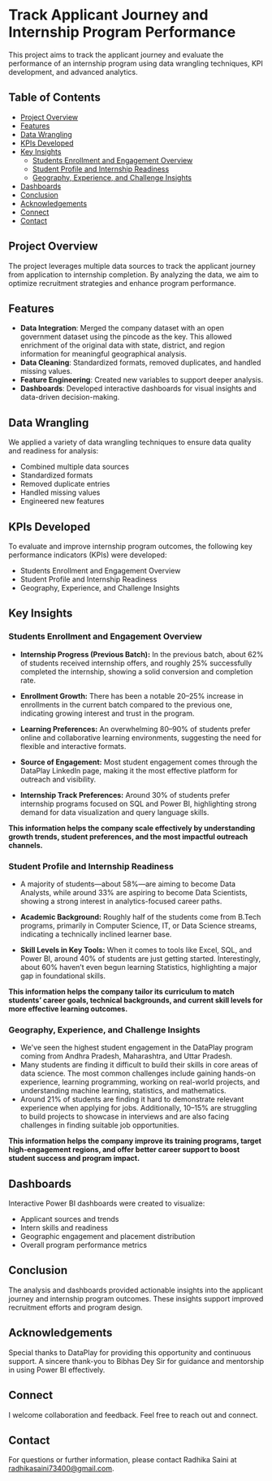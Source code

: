 # Track Applicant Journey and Internship Program Performance

This project aims to track the applicant journey and evaluate the performance of an internship program using data wrangling techniques, KPI development, and advanced analytics.

## Table of Contents

- [Project Overview](#project-overview)
- [Features](#features)
- [Data Wrangling](#data-wrangling)
- [KPIs Developed](#kpis-developed)
- [Key Insights](#key-insights)
  - [Students Enrollment and Engagement Overview](#students-enrollment-and-engagement-overview)
  - [Student Profile and Internship Readiness](#student-profile-and-internship-readiness)
  - [Geography, Experience, and Challenge Insights](#geography-experience-and-challenge-insights)
- [Dashboards](#dashboards)
- [Conclusion](#conclusion)
- [Acknowledgements](#acknowledgements)
- [Connect](#connect)
- [Contact](#contact)

## Project Overview

The project leverages multiple data sources to track the applicant journey from application to internship completion. By analyzing the data, we aim to optimize recruitment strategies and enhance program performance.

## Features

- **Data Integration**: Merged the company dataset with an open government dataset using the pincode as the key. This allowed enrichment of the original data with state, district, and region information for meaningful geographical analysis.
- **Data Cleaning**: Standardized formats, removed duplicates, and handled missing values.
- **Feature Engineering**: Created new variables to support deeper analysis.
- **Dashboards**: Developed interactive dashboards for visual insights and data-driven decision-making.

## Data Wrangling

We applied a variety of data wrangling techniques to ensure data quality and readiness for analysis:

- Combined multiple data sources
- Standardized formats
- Removed duplicate entries
- Handled missing values
- Engineered new features

## KPIs Developed

To evaluate and improve internship program outcomes, the following key performance indicators (KPIs) were developed:

- Students Enrollment and Engagement Overview
- Student Profile and Internship Readiness 
- Geography, Experience, and Challenge Insights

## Key Insights

### Students Enrollment and Engagement Overview

- **Internship Progress (Previous Batch):**
In the previous batch, about 62% of students received internship offers, and roughly 25% successfully completed the internship, showing a solid conversion and completion rate.

- **Enrollment Growth:**
There has been a notable 20–25% increase in enrollments in the current batch compared to the previous one, indicating growing interest and trust in the program.

- **Learning Preferences:**
An overwhelming 80–90% of students prefer online and collaborative learning environments, suggesting the need for flexible and interactive formats.

- **Source of Engagement:**
Most student engagement comes through the DataPlay LinkedIn page, making it the most effective platform for outreach and visibility.

- **Internship Track Preferences:**
Around 30% of students prefer internship programs focused on SQL and Power BI, highlighting strong demand for data visualization and query language skills.


**This information helps the company scale effectively by understanding growth trends, student preferences, and the most impactful outreach channels.**



### Student Profile and Internship Readiness

- A majority of students—about 58%—are aiming to become Data Analysts, while around 33% are aspiring to become Data Scientists, showing a strong interest in analytics-focused career paths.
- **Academic Background:** Roughly half of the students come from B.Tech programs, primarily in Computer Science, IT, or Data Science streams, indicating a technically inclined learner base.

- **Skill Levels in Key Tools:** When it comes to tools like Excel, SQL, and Power BI, around 40% of students are just getting started. Interestingly, about 60% haven’t even begun learning Statistics, highlighting a major gap in foundational skills.

**This information helps the company tailor its curriculum to match students’ career goals, technical backgrounds, and current skill levels for more effective learning outcomes.**

### Geography, Experience, and Challenge Insights

- We've seen the highest student engagement in the DataPlay program coming from Andhra Pradesh, Maharashtra, and Uttar Pradesh.
- Many students are finding it difficult to build their skills in core areas of data science. The most common challenges include gaining hands-on experience, learning programming, working on real-world projects, and understanding machine 
  learning, statistics, and mathematics.
- Around 21% of students are finding it hard to demonstrate relevant experience when applying for jobs. Additionally, 10–15% are struggling to build projects to showcase in interviews and are also facing challenges in finding suitable job opportunities.

**This information helps the company improve its training programs, target high-engagement regions, and offer better career support to boost student success and program impact.**

## Dashboards

Interactive Power BI dashboards were created to visualize:

- Applicant sources and trends
- Intern skills and readiness
- Geographic engagement and placement distribution
- Overall program performance metrics

## Conclusion

The analysis and dashboards provided actionable insights into the applicant journey and internship program outcomes. These insights support improved recruitment efforts and program design.

## Acknowledgements

Special thanks to DataPlay for providing this opportunity and continuous support. A sincere thank-you to Bibhas Dey Sir for guidance and mentorship in using Power BI effectively.

## Connect

I welcome collaboration and feedback. Feel free to reach out and connect.

## Contact

For questions or further information, please contact Radhika Saini at radhikasaini73400@gmail.com.
